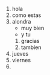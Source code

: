 1. hola
2. como estas
3. alondra
    * muy bien
    * y tu
    1. gracias
    2. tambien
1. jueves 
2. viernes
3. 
